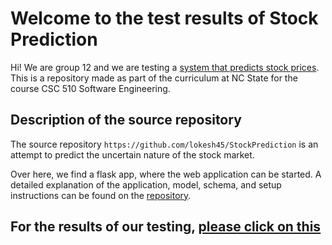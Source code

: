 # Welcome to the test results of Stock Prediction

Hi! We are group 12 and we are testing a [system that predicts stock prices](https://github.com/lokesh45/StockPrediction).
This is a repository made as part of the curriculum at NC State for the course CSC 510 Software Engineering.

## Description of the source repository

The source repository `https://github.com/lokesh45/StockPrediction` is an attempt to predict the uncertain nature of the stock market.

Over here, we find a flask app, where the web application can be started. A detailed explanation of the application, model, schema, and setup instructions can be found on the [repository](https://github.com/lokesh45/StockPrediction).

## For the results of our testing, [please click on this](https://github.com/ssp4all/stock-prediction-evaluation/blob/main/results.md)
